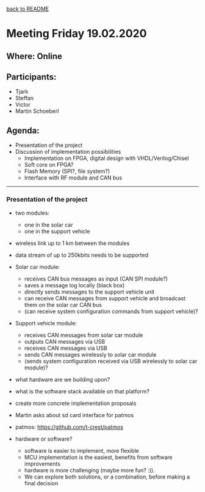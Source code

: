 [back to README](../../README.md)
# Meeting Friday 19.02.2020

## Where: Online

## Participants:
 - Tjark
 - Steffan
 - Victor
 - Martin Schoeberl

## Agenda:
 - Presentation of the project
 - Discussion of implementation possibilities
   - Implementation on FPGA, digital design with VHDL/Verilog/Chisel
   - Soft core on FPGA?
   - Flash Memory (SPI?, file system?)
   - Interface with RF module and CAN bus  
   
---

### Presentation of the project
 - two modules:
   - one in the solar car
   - one in the support vehicle
 - wireless link up to 1 km between the modules
 - data stream of up to 250kbits needs to be supported
 - Solar car module:
   - receives CAN bus messages as input (CAN SPI module?)
   - saves a message log locally (black box)
   - directly sends messages to the support vehicle unit
   - can receive CAN messages from support vehicle and broadcast them on the solar car CAN bus
   - (can receive system configuration commands from support vehicle)?
 - Support vehicle module:
   - receives CAN messages from solar car module
   - outputs CAN messages via USB
   - receives CAN messages via USB 
   - sends CAN messages wirelessly to solar car module
   - (sends system configuration received via USB wirelessly to solar car module)?
   
 - what hardware are we building upon?
 - what is the software stack available on that platform?
 - create more concrete implementation proposals
 - Martin asks about sd card interface for patmos
 - patmos: https://github.com/t-crest/patmos
 - hardware or software?
   - software is easier to implement, more flexible
   - MCU implementation is the easiest, benefits from software improvements
   - hardware is more challenging (maybe more fun? :)).
   - We can explore both solutions, or a combination, before making a final decision
